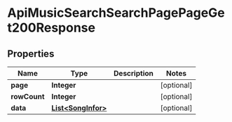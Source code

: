

# ApiMusicSearchSearchPagePageGet200Response


## Properties

| Name | Type | Description | Notes |
|------------ | ------------- | ------------- | -------------|
|**page** | **Integer** |  |  [optional] |
|**rowCount** | **Integer** |  |  [optional] |
|**data** | [**List&lt;SongInfor&gt;**](SongInfor.md) |  |  [optional] |



